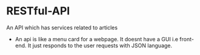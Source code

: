 # RESTful-API
An API which has services related to articles

* An api is like a menu card for a webpage. It doesnt have a GUI i.e front-end. It just responds to the user requests with JSON language.
  
